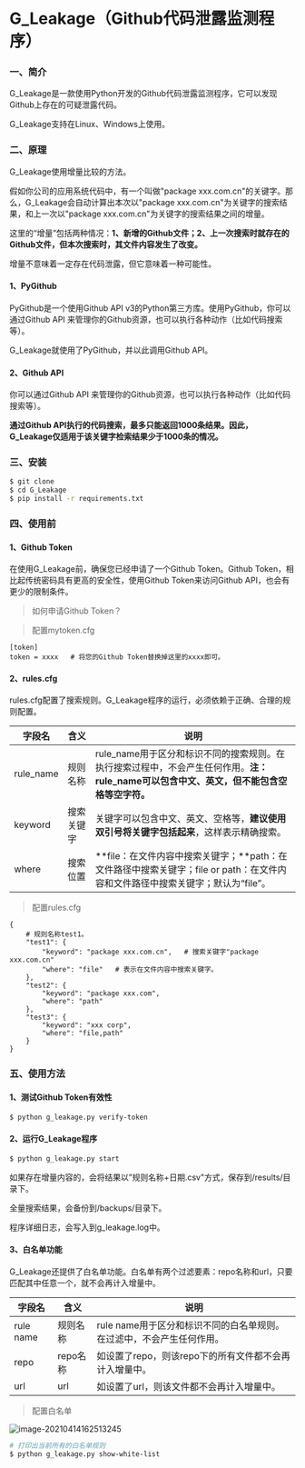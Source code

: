 # G_Leakage（Github代码泄露监测程序）



### 一、简介

G_Leakage是一款使用Python开发的Github代码泄露监测程序，它可以发现Github上存在的可疑泄露代码。

G_Leakage支持在Linux、Windows上使用。



### 二、原理

G_Leakage使用增量比较的方法。

假如你公司的应用系统代码中，有一个叫做"package xxx.com.cn"的关键字。那么，G_Leakage会自动计算出本次以"package xxx.com.cn"为关键字的搜索结果，和上一次以"package xxx.com.cn"为关键字的搜索结果之间的增量。

这里的“增量”包括两种情况：**1、新增的Github文件；2、上一次搜索时就存在的Github文件，但本次搜索时，其文件内容发生了改变。**

增量不意味着一定存在代码泄露，但它意味着一种可能性。

#### 1、PyGithub

PyGithub是一个使用Github API v3的Python第三方库。使用PyGithub，你可以通过Github API 来管理你的Github资源，也可以执行各种动作（比如代码搜索等）。

G_Leakage就使用了PyGithub，并以此调用Github API。

[PyGithub]: https://pygithub.readthedocs.io/en/latest/index.html

#### 2、Github API

你可以通过Github API 来管理你的Github资源，也可以执行各种动作（比如代码搜索等）。

**通过Github API执行的代码搜索，最多只能返回1000条结果。因此，G_Leakage仅适用于该关键字检索结果少于1000条的情况。**

[Github API]: https://docs.github.com/en/rest



### 三、安装

```bash
$ git clone 
$ cd G_Leakage
$ pip install -r requirements.txt
```



### 四、使用前

#### 1、Github Token

在使用G_Leakage前，确保您已经申请了一个Github Token。Github Token，相比起传统密码具有更高的安全性，使用Github Token来访问Github API，也会有更少的限制条件。

> 如何申请Github Token？

[点这里，申请Github Token]: https://docs.github.com/en/github/authenticating-to-github/creating-a-personal-access-token

> 配置mytoken.cfg

```
[token]
token = xxxx   # 将您的Github Token替换掉这里的xxxx即可。
```

#### 2、rules.cfg

rules.cfg配置了搜索规则。G_Leakage程序的运行，必须依赖于正确、合理的规则配置。

| 字段名    | 含义       | 说明                                                         |
| --------- | ---------- | ------------------------------------------------------------ |
| rule_name | 规则名称   | rule_name用于区分和标识不同的搜索规则。在执行搜索过程中，不会产生任何作用。**注：rule_name可以包含中文、英文，但不能包含空格等空字符。** |
| keyword   | 搜索关键字 | 关键字可以包含中文、英文、空格等，**建议使用双引号将关键字包括起来**，这样表示精确搜索。 |
| where     | 搜索位置   | **file：在文件内容中搜索关键字；**path：在文件路径中搜索关键字；file or path：在文件内容和文件路径中搜索关键字；默认为“file”。 |

> 配置rules.cfg

```
{
    # 规则名称test1。
    "test1": {
        "keyword": "package xxx.com.cn",   # 搜索关键字"package xxx.com.cn"
        "where": "file"   # 表示在文件内容中搜索关键字。
    },
    "test2": {
        "keyword": "package xxx.com",
        "where": "path"
    },
    "test3": {
        "keyword": "xxx corp",
        "where": "file,path"
    }
}
```



### 五、使用方法

#### 1、测试Github Token有效性

```bash
$ python g_leakage.py verify-token
```

#### 2、运行G_Leakage程序

```bash
$ python g_leakage.py start
```

如果存在增量内容的，会将结果以”规则名称+日期.csv"方式，保存到/results/目录下。

全量搜索结果，会备份到/backups/目录下。

程序详细日志，会写入到g_leakage.log中。

#### 3、白名单功能

G_Leakage还提供了白名单功能。白名单有两个过滤要素：repo名称和url，只要匹配其中任意一个，就不会再计入增量中。

| 字段名    | 含义     | 说明                                                         |
| --------- | -------- | ------------------------------------------------------------ |
| rule name | 规则名称 | rule name用于区分和标识不同的白名单规则。在过滤中，不会产生任何作用。 |
| repo      | repo名称 | 如设置了repo，则该repo下的所有文件都不会再计入增量中。       |
| url       | url      | 如设置了url，则该文件都不会再计入增量中。                    |

> 配置白名单

![image-20210414162513245](C:\Users\HUAWEI\AppData\Roaming\Typora\typora-user-images\image-20210414162513245.png)

```bash
# 打印出当前所有的白名单规则
$ python g_leakage.py show-white-list
```